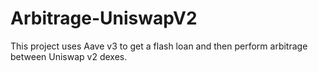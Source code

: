 # Arbitrage-UniswapV2

This project uses Aave v3 to get a flash loan and then perform arbitrage between Uniswap v2 dexes.

